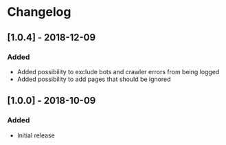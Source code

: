 # Changelog

## [1.0.4] - 2018-12-09

### Added

- Added possibility to exclude bots and crawler errors from being logged
- Added possibility to add pages that should be ignored

## [1.0.0] - 2018-10-09

### Added

- Initial release

